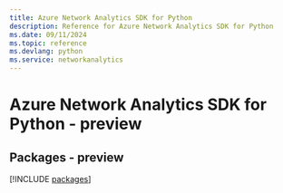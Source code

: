 ```yaml
---
title: Azure Network Analytics SDK for Python
description: Reference for Azure Network Analytics SDK for Python
ms.date: 09/11/2024
ms.topic: reference
ms.devlang: python
ms.service: networkanalytics
---
```

# Azure Network Analytics SDK for Python - preview
## Packages - preview
[!INCLUDE [packages](network-analytics-index.md)]